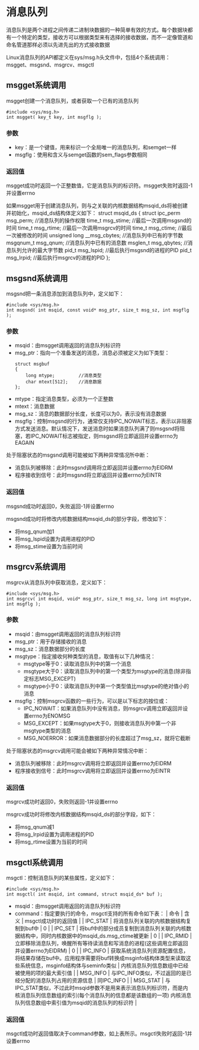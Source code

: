 # 消息队列

消息队列是两个进程之间传递二进制块数据的一种简单有效的方式。每个数据块都有一个特定的类型，接收方可以根据类型来有选择的接收数据，而不一定像管道和命名管道那样必须以先进先出的方式接收数据

Linux消息队列的API都定义在sys/msg.h头文件中，包括4个系统调用：msgget、msgsnd、msgrcv、msgctl

## msgget系统调用

msgget创建一个消息队列，或者获取一个已有的消息队列

```
#include <sys/msg.h>
int msgget( key_t key, int msgflg );
```

### 参数

- key：是一个键值，用来标识一个全局唯一的消息队列，和semget一样
- msgflg：使用和含义与semget函数的sem_flags参数相同

### 返回值

msgget成功时返回一个正整数值，它是消息队列的标识符。msgget失败时返回-1并设置errno

如果msgget用于创建消息队列，则与之关联的内核数据结构msqid_ds将被创建并初始化，msqid_ds结构体定义如下：
struct msqid_ds
{
    struct ipc_perm msg_perm;       //消息队列的操作权限
    time_t msg_stime;               //最后一次调用msgsnd的时间
    time_t msg_rtime;               //最后一次调用msgrcv的时间
    time_t msg_ctime;               //最后一次被修改的时间
    unsigned long __msg_cbytes;     //消息队列中已有的字节数
    msgqnum_t msg_qnum;             //消息队列中已有的消息数
    msglen_t msg_qbytes;            //消息队列允许的最大字节数
    pid_t msg_lspid;                //最后执行msgsnd的进程的PID
    pid_t msg_lrpid;                //最后执行msgrcv的进程的PID
};

## msgsnd系统调用

msgsnd把一条消息添加到消息队列中，定义如下：

```
#include <sys/msg.h>
int msgsnd( int msqid, const void* msg_ptr, size_t msg_sz, int msgflg );
```

### 参数

- msqid：由msgget调用返回的消息队列标识符
- msg_ptr：指向一个准备发送的消息，消息必须被定义为如下类型：
  ```
  struct msgbuf
  {
      long mtype;         //消息类型
      char mtext[512];    //消息数据
  };
  ```
- mtype：指定消息类型，必须为一个正整数
- mtext：消息数据
- msg_sz：消息的数据部分长度，长度可以为0，表示没有消息数据
- msgflg：控制msgsnd的行为，通常仅支持IPC_NOWAIT标志，表示以非阻塞方式发送消息。默认情况下，发送消息时如果消息队列满了则msgsnd将阻塞，若IPC_NOWAIT标志被指定，则msgsnd将立即返回并设置errno为EAGAIN

处于阻塞状态的msgsnd调用可能被如下两种异常情况所中断：
- 消息队列被移除：此时msgsnd调用将立即返回并设置errno为EIDRM
- 程序接收到信号：此时msgsnd将立即返回并设置errno为EINTR

### 返回值

msgsnd成功时返回0，失败返回-1并设置errno

msgsnd成功时将修改内核数据结构msqid_ds的部分字段，修改如下：
- 将msg_qnum加1
- 将msg_lspid设置为调用进程的PID
- 将msg_stime设置为当前时间


## msgrcv系统调用

msgrcv从消息队列中获取消息，定义如下：

```
#include <sys/msg.h>
int msgrcv( int msqid, void* msg_ptr, size_t msg_sz, long int msgtype, int msgflg );
```

### 参数

- msqid：由msgget调用返回的消息队列标识符
- msg_ptr：用于存储接收的消息
- msg_sz：消息数据部分的长度
- msgtype：指定接收何种类型的消息，取值有以下几种情况：
  - msgtype等于0：读取消息队列中的第一个消息
  - msgtype大于0：读取消息队列中的第一个类型为msgtype的消息(除非指定标志MSG_EXCEPT)
  - msgtype小于0：读取消息队列中第一个类型值比msgtype的绝对值小的消息
- msgflg：控制msgrcv函数的一些行为，可以是以下标志的按位或：
  - IPC_NOWAIT：如果消息队列中没有消息，则msgrcv调用立即返回并设置errno为ENOMSG
  - MSG_EXCEPT：如果msgtype大于0，则接收消息队列中第一个非msgtype类型的消息
  - MSG_NOERROR：如果消息数据部分的长度超过了msg_sz，就将它截断

处于阻塞状态的msgrcv调用可能会被如下两种异常情况中断：
- 消息队列被移除：此时msgrcv调用将立即返回并设置errno为EIDRM
- 程序接收到信号：此时msgrcv调用将立即返回并设置errno为EINTR

### 返回值

msgrcv成功时返回0，失败则返回-1并设置errno

msgrcv成功时将修改内核数据结构msqid_ds的部分字段，如下：
- 将msg_qnum减1
- 将msg_lrpid设置为调用进程的PID
- 将msg_rtime设置为当前的时间


## msgctl系统调用

msgctl：控制消息队列的某些属性，定义如下：

```
#include <sys/msg.h>
int msgctl( int msqid, int command, struct msqid_ds* buf );
```

- msqid：由msgget调用返回的消息队列标识符
- command：指定要执行的命令，msgctl支持的所有命令如下表：
| 命令 | 含义 | msgctl成功时的返回值 |
| IPC_STAT | 将消息队列关联的内核数据结构复制到buf中 | 0 |
| IPC_SET | 将buf中的部分成员复制到消息队列关联的内核数据结构中，同时内核数据中的msqid_ds.msg_ctime被更新 | 0 |
| IPC_RMID | 立即移除消息队列，唤醒所有等待读消息和写消息的进程(这些调用立即返回并设置errno为EIDRM) | 0 |
| IPC_INFO | 获取系统消息队列资源配置信息，将结果存储在buf中。应用程序需要将buf转换成msginfo结构体类型来读取这些系统信息，msginfo结构体与seminfo类似 | 内核消息队列信息数组中已经被使用的项的最大索引值 |
| MSG_INFO | 与IPC_INFO类似，不过返回的是已经分配的消息队列占用的资源信息 | 同IPC_INFO |
| MSG_STAT | 与IPC_STAT类似，不过此时msqid参数不是用来表示消息队列标识符，而是内核消息队列信息数组的索引(每个消息队列的信息都是该数组的一项)	内核消息队列信息数组中索引值为msqid的消息队列的标识符 |

### 返回值

msgctl成功时返回值取决于command参数，如上表所示。msgctl失败时返回-1并设置errno
